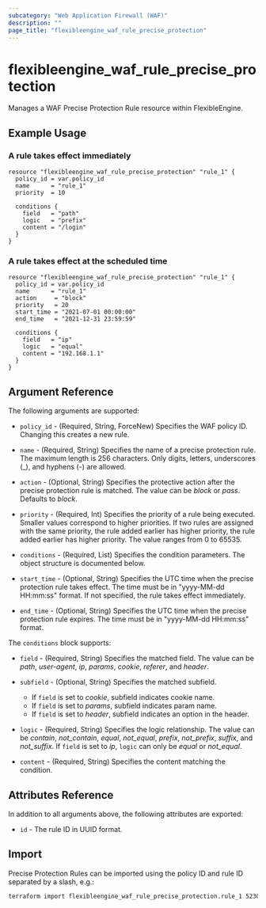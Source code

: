 ```yaml
---
subcategory: "Web Application Firewall (WAF)"
description: ""
page_title: "flexibleengine_waf_rule_precise_protection"
---
```


# flexibleengine_waf_rule_precise_protection

Manages a WAF Precise Protection Rule resource within FlexibleEngine.

## Example Usage

### A rule takes effect immediately

```hcl
resource "flexibleengine_waf_rule_precise_protection" "rule_1" {
  policy_id = var.policy_id
  name      = "rule_1"
  priority  = 10

  conditions {
    field   = "path"
    logic   = "prefix"
    content = "/login"
  }
}
```

### A rule takes effect at the scheduled time

```hcl
resource "flexibleengine_waf_rule_precise_protection" "rule_1" {
  policy_id = var.policy_id
  name      = "rule_1"
  action     = "block"
  priority   = 20
  start_time = "2021-07-01 00:00:00"
  end_time   = "2021-12-31 23:59:59"

  conditions {
    field   = "ip"
    logic   = "equal"
    content = "192.168.1.1"
  }
}
```

## Argument Reference

The following arguments are supported:

* `policy_id` - (Required, String, ForceNew) Specifies the WAF policy ID. Changing this creates a new rule.

* `name` - (Required, String) Specifies the name of a precise protection rule. The maximum length is
  256 characters. Only digits, letters, underscores (_), and hyphens (-) are allowed.

* `action` - (Optional, String) Specifies the protective action after the precise protection rule is matched.
  The value can be *block* or *pass*. Defaults to *block*.

* `priority` - (Required, Int) Specifies the priority of a rule being executed. Smaller values correspond to higher priorities.
  If two rules are assigned with the same priority, the rule added earlier has higher priority, the rule added earlier
  has higher priority. The value ranges from 0 to 65535.

* `conditions` - (Required, List) Specifies the condition parameters. The object structure is documented below.

* `start_time` - (Optional, String) Specifies the UTC time when the precise protection rule takes effect.
  The time must be in "yyyy-MM-dd HH:mm:ss" format.
  If not specified, the rule takes effect immediately.

* `end_time` - (Optional, String) Specifies the UTC time when the precise protection rule expires.
  The time must be in "yyyy-MM-dd HH:mm:ss" format.

The `conditions` block supports:

* `field` - (Required, String) Specifies the matched field. The value can be *path*, *user-agent*, *ip*,
  *params*, *cookie*, *referer*, and *header*.

* `subfield` - (Optional, String) Specifies the matched subfield.
  - If `field` is set to *cookie*, subfield indicates cookie name.
  - If `field` is set to *params*, subfield indicates param name.
  - If `field` is set to *header*, subfield indicates an option in the header.

* `logic` - (Required, String) Specifies the logic relationship. The value can be *contain*, *not_contain*,
  *equal*, *not_equal*, *prefix*, *not_prefix*, *suffix*, and *not_suffix*.
  If `field` is set to *ip*, `logic` can only be *equal* or *not_equal*.

* `content` - (Required, String) Specifies the content matching the condition.

## Attributes Reference

In addition to all arguments above, the following attributes are exported:

* `id` - The rule ID in UUID format.

## Import

Precise Protection Rules can be imported using the policy ID and rule ID
separated by a slash, e.g.:

```sh
terraform import flexibleengine_waf_rule_precise_protection.rule_1 523083f4543c497faecd25fcfcc0b2a0/620801321b254f8fbc7dafa6bbebe652
```
